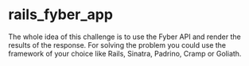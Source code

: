 rails_fyber_app
===============

The whole idea of this challenge is to use the Fyber API and render the results of the response. For solving the problem you could use the framework of your choice like Rails, Sinatra, Padrino, Cramp or Goliath.

